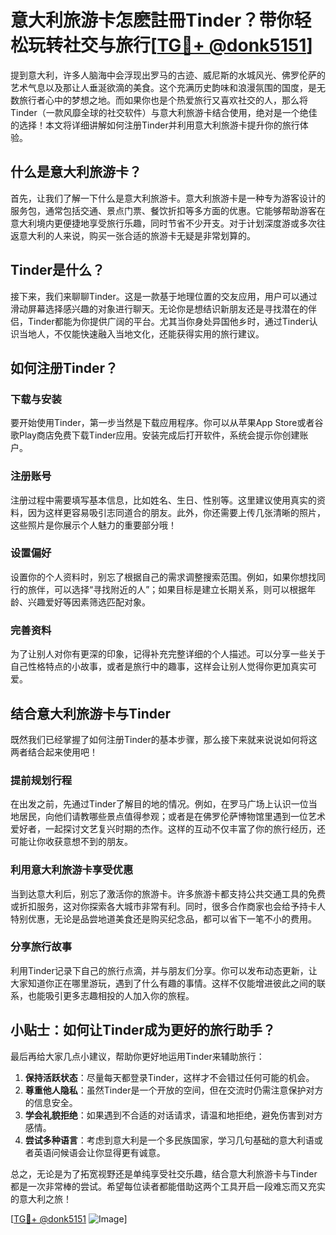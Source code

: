 # 意大利旅游卡怎麽註冊Tinder？带你轻松玩转社交与旅行[[TG💪+ @donk5151](https://t.me/s/donk5151)]

提到意大利，许多人脑海中会浮现出罗马的古迹、威尼斯的水城风光、佛罗伦萨的艺术气息以及那让人垂涎欲滴的美食。这个充满历史韵味和浪漫氛围的国度，是无数旅行者心中的梦想之地。而如果你也是个热爱旅行又喜欢社交的人，那么将Tinder（一款风靡全球的社交软件）与意大利旅游卡结合使用，绝对是一个绝佳的选择！本文将详细讲解如何注册Tinder并利用意大利旅游卡提升你的旅行体验。

## 什么是意大利旅游卡？

首先，让我们了解一下什么是意大利旅游卡。意大利旅游卡是一种专为游客设计的服务包，通常包括交通、景点门票、餐饮折扣等多方面的优惠。它能够帮助游客在意大利境内更便捷地享受旅行乐趣，同时节省不少开支。对于计划深度游或多次往返意大利的人来说，购买一张合适的旅游卡无疑是非常划算的。

## Tinder是什么？

接下来，我们来聊聊Tinder。这是一款基于地理位置的交友应用，用户可以通过滑动屏幕选择感兴趣的对象进行聊天。无论你是想结识新朋友还是寻找潜在的伴侣，Tinder都能为你提供广阔的平台。尤其当你身处异国他乡时，通过Tinder认识当地人，不仅能快速融入当地文化，还能获得实用的旅行建议。

## 如何注册Tinder？

### 下载与安装

要开始使用Tinder，第一步当然是下载应用程序。你可以从苹果App Store或者谷歌Play商店免费下载Tinder应用。安装完成后打开软件，系统会提示你创建账户。

### 注册账号

注册过程中需要填写基本信息，比如姓名、生日、性别等。这里建议使用真实的资料，因为这样更容易吸引志同道合的朋友。此外，你还需要上传几张清晰的照片，这些照片是你展示个人魅力的重要部分哦！

### 设置偏好

设置你的个人资料时，别忘了根据自己的需求调整搜索范围。例如，如果你想找同行的旅伴，可以选择“寻找附近的人”；如果目标是建立长期关系，则可以根据年龄、兴趣爱好等因素筛选匹配对象。

### 完善资料

为了让别人对你有更深的印象，记得补充完整详细的个人描述。可以分享一些关于自己性格特点的小故事，或者是旅行中的趣事，这样会让别人觉得你更加真实可爱。

## 结合意大利旅游卡与Tinder

既然我们已经掌握了如何注册Tinder的基本步骤，那么接下来就来说说如何将这两者结合起来使用吧！

### 提前规划行程

在出发之前，先通过Tinder了解目的地的情况。例如，在罗马广场上认识一位当地居民，向他们请教哪些景点值得参观；或者是在佛罗伦萨博物馆里遇到一位艺术爱好者，一起探讨文艺复兴时期的杰作。这样的互动不仅丰富了你的旅行经历，还可能让你收获意想不到的朋友。

### 利用意大利旅游卡享受优惠

当到达意大利后，别忘了激活你的旅游卡。许多旅游卡都支持公共交通工具的免费或折扣服务，这对你探索各大城市非常有利。同时，很多合作商家也会给予持卡人特别优惠，无论是品尝地道美食还是购买纪念品，都可以省下一笔不小的费用。

### 分享旅行故事

利用Tinder记录下自己的旅行点滴，并与朋友们分享。你可以发布动态更新，让大家知道你正在哪里游玩，遇到了什么有趣的事情。这样不仅能增进彼此之间的联系，也能吸引更多志趣相投的人加入你的旅程。

## 小贴士：如何让Tinder成为更好的旅行助手？

最后再给大家几点小建议，帮助你更好地运用Tinder来辅助旅行：

1. **保持活跃状态**：尽量每天都登录Tinder，这样才不会错过任何可能的机会。
2. **尊重他人隐私**：虽然Tinder是一个开放的空间，但在交流时仍需注意保护对方的信息安全。
3. **学会礼貌拒绝**：如果遇到不合适的对话请求，请温和地拒绝，避免伤害到对方感情。
4. **尝试多种语言**：考虑到意大利是一个多民族国家，学习几句基础的意大利语或者英语问候语会让你显得更有诚意。

总之，无论是为了拓宽视野还是单纯享受社交乐趣，结合意大利旅游卡与Tinder都是一次非常棒的尝试。希望每位读者都能借助这两个工具开启一段难忘而又充实的意大利之旅！

[[TG💪+ @donk5151](https://t.me/s/donk5151) ![Image](https://i.postimg.cc/rwNCRYN7/Snipaste-2025-04-30-17-27-05.png)]